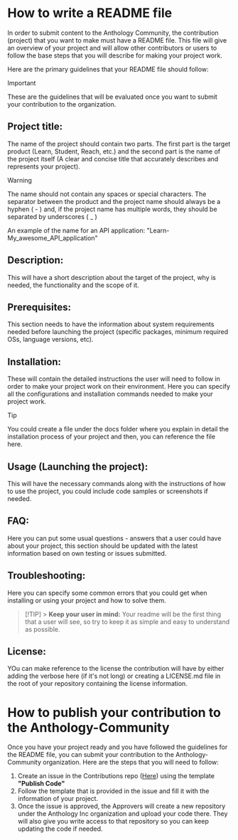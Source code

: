 # How to write a README file

In order to submit content to the Anthology Community, the contribution (project) that you want to make must have a README file. This file will give an overview of your project and will allow other contributors or users to follow the base steps that you will describe for making your project work.

Here are the primary guidelines that your README file should follow:

> [!IMPORTANT]
> These are the guidelines that will be evaluated once you want to submit your contribution to the organization.

## **Project title:**

The name of the project should contain two parts. The first part is the target product (Learn, Student, Reach, etc.) and the second part is the name of the project itself (A clear and concise title that accurately describes and represents your project).

> [!WARNING]
> The name should not contain any spaces or special characters. The separator between the product and the project name should always be a hyphen ( - ) and, if the project name has multiple words, they should be separated by underscores ( \_ )

An example of the name for an API application: "Learn-My_awesome_API_application"

## **Description:**

This will have a short description about the target of the project, why is needed, the functionality and the scope of it.

## **Prerequisites:**

This section needs to have the information about system requirements needed before launching the project (specific packages, minimum required OSs, language versions, etc).

## **Installation:**

These will contain the detailed instructions the user will need to follow in order to make your project work on their environment. Here you can specify all the configurations and installation commands needed to make your project work.

> [!TIP]
> You could create a file under the docs folder where you explain in detail the installation process of your project and then, you can reference the file here.

## **Usage (Launching the project):**

This will have the necessary commands along with the instructions of how to use the project, you could include code samples or screenshots if needed.

## **FAQ:**

Here you can put some usual questions - answers that a user could have about your project, this section should be updated with the latest information based on own testing or issues submitted.

## **Troubleshooting:**

Here you can specify some common errors that you could get when installing or using your project and how to solve them.

> [!TIP] > **Keep your user in mind:** Your readme will be the first thing that a user will see, so try to keep it as simple and easy to understand as possible.

## **License:**

YOu can make reference to the license the contribution will have by either adding the verbose here (if it's not long) or creating a LICENSE.md file in the root of your repository containing the license information.

# How to publish your contribution to the Anthology-Community

Once you have your project ready and you have followed the guidelines for the README file, you can submit your contribution to the Anthology-Community organization. Here are the steps that you will need to follow:

1. Create an issue in the Contributions repo ([Here](https://github.com/anthology-inc/community-contribution/issues/new/choose)) using the template **"Publish Code"**
2. Follow the template that is provided in the issue and fill it with the information of your project.
3. Once the issue is approved, the Approvers will create a new repository under the Anthology Inc organization and upload your code there. They will also give you write access to that repository so you can keep updating the code if needed.
